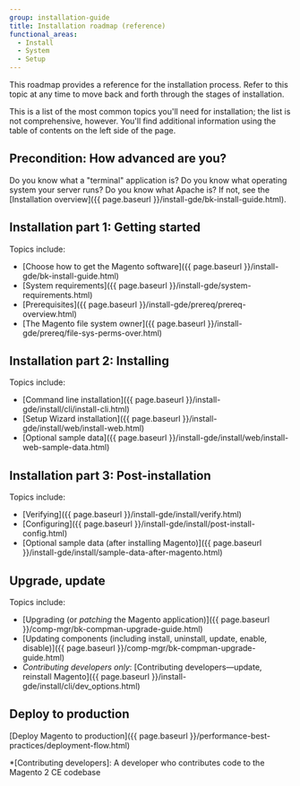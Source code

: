 ```yaml
---
group: installation-guide
title: Installation roadmap (reference)
functional_areas:
  - Install
  - System
  - Setup
---
```


This roadmap provides a reference for the installation process. Refer to this topic at any time to move back and forth through the stages of installation.

This is a list of the most common topics you'll need for installation; the list is not comprehensive, however. You'll find additional information using the table of contents on the left side of the page.

## Precondition: How advanced are you?

Do you know what a "terminal" application is? Do you know what operating system your server runs? Do you know what Apache is? If not, see the [Installation overview]({{ page.baseurl }}/install-gde/bk-install-guide.html).

## Installation part 1: Getting started

Topics include:

* [Choose how to get the Magento software]({{ page.baseurl }}/install-gde/bk-install-guide.html)
* [System requirements]({{ page.baseurl }}/install-gde/system-requirements.html)
* [Prerequisites]({{ page.baseurl }}/install-gde/prereq/prereq-overview.html)
* [The Magento file system owner]({{ page.baseurl }}/install-gde/prereq/file-sys-perms-over.html)

## Installation part 2: Installing

Topics include:

* [Command line installation]({{ page.baseurl }}/install-gde/install/cli/install-cli.html)
* [Setup Wizard installation]({{ page.baseurl }}/install-gde/install/web/install-web.html)
* [Optional sample data]({{ page.baseurl }}/install-gde/install/web/install-web-sample-data.html)

## Installation part 3: Post-installation

Topics include:

* [Verifying]({{ page.baseurl }}/install-gde/install/verify.html)
* [Configuring]({{ page.baseurl }}/install-gde/install/post-install-config.html)
* [Optional sample data (after installing Magento)]({{ page.baseurl }}/install-gde/install/sample-data-after-magento.html)

## Upgrade, update

Topics include:

* [Upgrading (or *patching* the Magento application)]({{ page.baseurl }}/comp-mgr/bk-compman-upgrade-guide.html)
* [Updating components (including install, uninstall, update, enable, disable)]({{ page.baseurl }}/comp-mgr/bk-compman-upgrade-guide.html)
* *Contributing developers only*: [Contributing developers&mdash;update, reinstall Magento]({{ page.baseurl }}/install-gde/install/cli/dev_options.html)

## Deploy to production

[Deploy Magento to production]({{ page.baseurl }}/performance-best-practices/deployment-flow.html)

*[Contributing developers]: A developer who contributes code to the Magento 2 CE codebase
